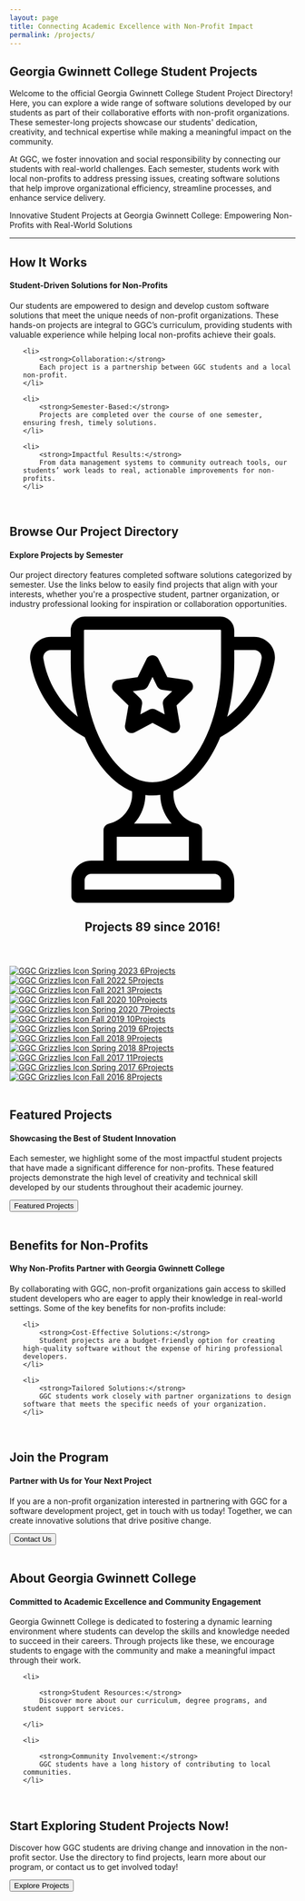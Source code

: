 ```yaml
---
layout: page
title: Connecting Academic Excellence with Non-Profit Impact
permalink: /projects/
---
```


<h2>Georgia Gwinnett College Student Projects</h2>

<p>Welcome to the official Georgia Gwinnett College Student Project Directory! Here, you can explore a wide range of software solutions developed by our students as part of their collaborative efforts with non-profit organizations. These semester-long projects showcase our students' dedication, creativity, and technical expertise while making a meaningful impact on the community.</p>

<p>At GGC, we foster innovation and social responsibility by connecting our students with real-world challenges. Each semester, students work with local non-profits to address pressing issues, creating software solutions that help improve organizational efficiency, streamline processes, and enhance service delivery.</p>

<p>Innovative Student Projects at Georgia Gwinnett College: Empowering Non-Profits with Real-World Solutions </p>

<hr>

<h2>How It Works</h2>

<h4>Student-Driven Solutions for Non-Profits</h4>

<p>Our students are empowered to design and develop custom software solutions that meet the unique needs of non-profit organizations. These hands-on projects are integral to GGC’s curriculum, providing students with valuable experience while helping local non-profits achieve their goals.</p>

<ul>

    <li>
        <strong>Collaboration:</strong>
        Each project is a partnership between GGC students and a local non-profit.
    </li>

    <li>
        <strong>Semester-Based:</strong>
        Projects are completed over the course of one semester, ensuring fresh, timely solutions.
    </li>

    <li>
        <strong>Impactful Results:</strong>
        From data management systems to community outreach tools, our students’ work leads to real, actionable improvements for non-profits.
    </li>

</ul>

<br>

<h2>Browse Our Project Directory</h2>

<h4>Explore Projects by Semester</h4>

<p>Our project directory features completed software solutions categorized by semester. Use the links below to easily find projects that align with your interests, whether you're a prospective student, partner organization, or industry professional looking for inspiration or collaboration opportunities.</p>

<div class = "links-body" id="semester-directory">
    <section class="directory">
        <header>
            <svg version="1.1" id="Layer_1" xmlns="http://www.w3.org/2000/svg" xmlns:xlink="http://www.w3.org/1999/xlink" x="0px" y="0px" viewBox="0 0 511.999 511.999" style="enable-background:new 0 0 511.999 511.999;" xml:space="preserve" class="directory__icon">
                <g>
                    <g>
                        <path d="M466.45,49.374c-7.065-8.308-17.368-13.071-28.267-13.071H402.41v-11.19C402.41,11.266,391.143,0,377.297,0H134.705
                            c-13.848,0-25.112,11.266-25.112,25.112v11.19H73.816c-10.899,0-21.203,4.764-28.267,13.071
                            c-6.992,8.221-10.014,19.019-8.289,29.624c9.4,57.8,45.775,108.863,97.4,136.872c4.717,11.341,10.059,22.083,16.008,32.091
                            c19.002,31.975,42.625,54.073,68.627,64.76c2.635,26.644-15.094,51.885-41.794,57.9c-0.057,0.013-0.097,0.033-0.153,0.046
                            c-5.211,1.245-9.09,5.921-9.09,11.513v54.363h-21.986c-19.602,0-35.549,15.947-35.549,35.549v28.058
                            c0,6.545,5.305,11.85,11.85,11.85H390.56c6.545,0,11.85-5.305,11.85-11.85v-28.058c0-19.602-15.947-35.549-35.549-35.549h-21.988
                            V382.18c0-5.603-3.893-10.286-9.118-11.52c-0.049-0.012-0.096-0.028-0.145-0.04c-26.902-6.055-44.664-31.55-41.752-58.394
                            c25.548-10.86,48.757-32.761,67.479-64.264c5.949-10.009,11.29-20.752,16.008-32.095c51.622-28.01,87.995-79.072,97.395-136.87
                            C476.465,68.392,473.443,57.595,466.45,49.374z M60.652,75.192c-0.616-3.787,0.431-7.504,2.949-10.466
                            c2.555-3.004,6.277-4.726,10.214-4.726h35.777v21.802c0,34.186,4.363,67.3,12.632,97.583
                            C89.728,153.706,67.354,116.403,60.652,75.192z M366.861,460.243c6.534,0,11.85,5.316,11.85,11.85v16.208H134.422v-16.208
                            c0-6.534,5.316-11.85,11.85-11.85H366.861z M321.173,394.03v42.513H191.96V394.03H321.173z M223.037,370.331
                            c2.929-3.224,5.607-6.719,8.002-10.46c7.897-12.339,12.042-26.357,12.228-40.674c4.209,0.573,8.457,0.88,12.741,0.88
                            c4.661,0,9.279-0.358,13.852-1.036c0.27,19.239,7.758,37.45,20.349,51.289H223.037z M378.709,81.803
                            c0,58.379-13.406,113.089-37.747,154.049c-23.192,39.03-53.364,60.525-84.956,60.525c-31.597,0-61.771-21.494-84.966-60.523
                            c-24.342-40.961-37.748-95.671-37.748-154.049V25.112c0-0.78,0.634-1.413,1.412-1.413h242.591c0.78,0,1.414,0.634,1.414,1.413
                            V81.803z M451.348,75.192c-6.702,41.208-29.074,78.51-61.569,104.191c8.268-30.283,12.631-63.395,12.631-97.58V60.001h35.773
                            c3.938,0,7.66,1.723,10.214,4.726C450.915,67.688,451.963,71.405,451.348,75.192z" />
                    </g>
                </g>
                <g>
                  <g>
                    <path d="M327.941,121.658c-1.395-4.288-5.103-7.414-9.566-8.064l-35.758-5.196l-15.991-32.402
                      c-1.997-4.044-6.116-6.605-10.626-6.605c-4.511,0-8.63,2.561-10.626,6.605l-15.991,32.402l-35.758,5.196
                      c-4.464,0.648-8.172,3.775-9.566,8.065c-1.393,4.291-0.231,8.999,2.999,12.148l25.875,25.221l-6.109,35.613
                      c-0.763,4.446,1.064,8.938,4.714,11.59c3.648,2.651,8.487,3,12.479,0.902L256,190.32l31.982,16.813
                      c1.734,0.911,3.627,1.36,5.512,1.36c2.456,0,4.902-0.763,6.966-2.263c3.65-2.652,5.477-7.144,4.714-11.59l-6.109-35.613
                      l25.875-25.221C328.172,130.658,329.334,125.949,327.941,121.658z M278.064,146.405c-2.793,2.722-4.068,6.644-3.408,10.489
                      l3.102,18.09l-16.245-8.541c-1.725-0.908-3.62-1.36-5.514-1.36c-1.894,0-3.788,0.454-5.514,1.36l-16.245,8.541l3.102-18.09
                      c0.66-3.844-0.615-7.766-3.408-10.489l-13.141-12.81l18.162-2.64c3.859-0.56,7.196-2.985,8.922-6.482l8.123-16.458l8.122,16.458
                      c1.727,3.497,5.062,5.921,8.922,6.482l18.162,2.64L278.064,146.405z" />
                  </g>
                </g>
            </svg>
            <h1 class="directory__title">
                <span class="directory__title--top">Projects</span>
                <span class="directory__title--bottom">89 since 2016!</span>
            </h1>
        </header>
        <section class="directory__profiles">
            <a href = "{{ '/itec3870_sp23/' | relative_url }}" class = "section-link">
                <section class="directory__profile">
                    <img src="{{ '/assets/img/nav_logo.webp' | relative_url}}" alt="GGC Grizzlies Icon" class="directory__picture">
                    <span class="directory__name">Spring 2023</span>
                    <span class="directory__value">6<span>Projects</span></span>
                </section>
            </a>
            <a href = "{{ '/itec3870_fa22/' | relative_url }}" class = "section-link">
                <section class="directory__profile">
                    <img src="{{ '/assets/img/nav_logo.webp' | relative_url}}" alt="GGC Grizzlies Icon" class="directory__picture">
                    <span class="directory__name">Fall 2022</span>
                    <span class="directory__value">5<span>Projects</span></span>
                </section>
            </a>
            <a href = "{{ '/itec3870_fa21/' | relative_url }}" class = "section-link">
                <section class="directory__profile">
                    <img src="{{ '/assets/img/nav_logo.webp' | relative_url}}" alt="GGC Grizzlies Icon" class="directory__picture">
                    <span class="directory__name">Fall 2021</span>
                    <span class="directory__value">3<span>Projects</span></span>
                </section>
            </a>
            <a href = "{{ '/itec3870_fa20/' | relative_url }}" class = "section-link">
                <section class="directory__profile">
                    <img src="{{ '/assets/img/nav_logo.webp' | relative_url}}" alt="GGC Grizzlies Icon" class="directory__picture">
                    <span class="directory__name">Fall 2020</span>
                    <span class="directory__value">10<span>Projects</span></span>
                </section>
            </a>
            <a href = "{{ '/itec3870_sp20/' | relative_url }}" class = "section-link">
                <section class="directory__profile">
                    <img src="{{ '/assets/img/nav_logo.webp' | relative_url}}" alt="GGC Grizzlies Icon" class="directory__picture">
                    <span class="directory__name">Spring 2020</span>
                    <span class="directory__value">7<span>Projects</span></span>
                </section>
            </a>
            <a href = "{{ '/itec3870_fa19/' | relative_url }}" class = "section-link">
                <section class="directory__profile">
                    <img src="{{ '/assets/img/nav_logo.webp' | relative_url}}" alt="GGC Grizzlies Icon" class="directory__picture">
                    <span class="directory__name">Fall 2019</span>
                    <span class="directory__value">10<span>Projects</span></span>
                </section>
            </a>
            <a href = "{{ '/itec3870_sp19/' | relative_url }}" class = "section-link">
                <section class="directory__profile">
                    <img src="{{ '/assets/img/nav_logo.webp' | relative_url}}" alt="GGC Grizzlies Icon" class="directory__picture">
                    <span class="directory__name">Spring 2019</span>
                    <span class="directory__value">6<span>Projects</span></span>
                </section>
            </a>
            <a href = "{{ '/itec3870_fa18/' | relative_url }}" class = "section-link">
                <section class="directory__profile">
                    <img src="{{ '/assets/img/nav_logo.webp' | relative_url}}" alt="GGC Grizzlies Icon" class="directory__picture">
                    <span class="directory__name">Fall 2018</span>
                    <span class="directory__value">9<span>Projects</span></span>
                </section>
            </a>
            <a href = "{{ '/itec3870_sp18/' | relative_url }}" class = "section-link">
                <section class="directory__profile">
                    <img src="{{ '/assets/img/nav_logo.webp' | relative_url}}" alt="GGC Grizzlies Icon" class="directory__picture">
                    <span class="directory__name">Spring 2018</span>
                    <span class="directory__value">8<span>Projects</span></span>
                </section>
            </a>
            <a href = "{{ '/itec3870_fa17/' | relative_url }}" class = "section-link">
                <section class="directory__profile">
                    <img src="{{ '/assets/img/nav_logo.webp' | relative_url}}" alt="GGC Grizzlies Icon" class="directory__picture">
                    <span class="directory__name">Fall 2017</span>
                    <span class="directory__value">11<span>Projects</span></span>
                </section>
            </a>
            <a href = "{{ '/itec3870_sp17/' | relative_url }}" class = "section-link">
                <section class="directory__profile">
                    <img src="{{ '/assets/img/nav_logo.webp' | relative_url}}" alt="GGC Grizzlies Icon" class="directory__picture">
                    <span class="directory__name">Spring 2017</span>
                    <span class="directory__value">6<span>Projects</span></span>
                </section>
            </a>
            <a href = "{{ '/itec3870_fa16/' | relative_url }}" class = "section-link">
                <section class="directory__profile">
                    <img src="{{ '/assets/img/nav_logo.webp' | relative_url}}" alt="GGC Grizzlies Icon" class="directory__picture">
                    <span class="directory__name">Fall 2016</span>
                    <span class="directory__value">8<span>Projects</span></span>
                </section>
            </a>
        </section>
    </section>
</div>

<br>

<h2>Featured Projects</h2>

<h4>Showcasing the Best of Student Innovation</h4>

<p>Each semester, we highlight some of the most impactful student projects that have made a significant difference for non-profits. These featured projects demonstrate the high level of creativity and technical skill developed by our students throughout their academic journey.</p>

<div class = "button-container">
    <button class = "ggc-button" role = "button" onclick = "window.location.href='{{ '/featured/' | relative_url }}'">
        Featured Projects
    </button>
</div>

<br>

<h2>Benefits for Non-Profits</h2>

<h4>Why Non-Profits Partner with Georgia Gwinnett College</h4>

<p>By collaborating with GGC, non-profit organizations gain access to skilled student developers who are eager to apply their knowledge in real-world settings. Some of the key benefits for non-profits include:</p>

<ul>

    <li>
        <strong>Cost-Effective Solutions:</strong>
        Student projects are a budget-friendly option for creating high-quality software without the expense of hiring professional developers.
    </li>

    <li>
        <strong>Tailored Solutions:</strong>
        GGC students work closely with partner organizations to design software that meets the specific needs of your organization.
    </li>

</ul>

<br>

<h2>Join the Program</h2>

<h4>Partner with Us for Your Next Project</h4>

<p>If you are a non-profit organization interested in partnering with GGC for a software development project, get in touch with us today! Together, we can create innovative solutions that drive positive change.</p>

<div class = "button-container">
    <button class = "ggc-button" role = "button" onclick = "window.location.href='#'">
        Contact Us
    </button>
</div>

<br>

<h2>About Georgia Gwinnett College</h2>

<h4>Committed to Academic Excellence and Community Engagement</h4>

<p>Georgia Gwinnett College is dedicated to fostering a dynamic learning environment where students can develop the skills and knowledge needed to succeed in their careers. Through projects like these, we encourage students to engage with the community and make a meaningful impact through their work.</p>

<ul>

    <li>

        <strong>Student Resources:</strong>
        Discover more about our curriculum, degree programs, and student support services.

    </li>

    <li>

        <strong>Community Involvement:</strong>
        GGC students have a long history of contributing to local communities.
    </li>

</ul>

<br>

<h2>Start Exploring Student Projects Now!</h2>

<p>Discover how GGC students are driving change and innovation in the non-profit sector. Use the directory to find projects, learn more about our program, or contact us to get involved today!</p>

<!-- HTML !-->
<!--<button class="ggc-button" role="button">Button 63</button>
-->
<div class = "button-container">
    <button class = "ggc-button" role = "button" onclick = "window.location.href='#semester-directory'">
        Explore Projects
    </button>
</div>
